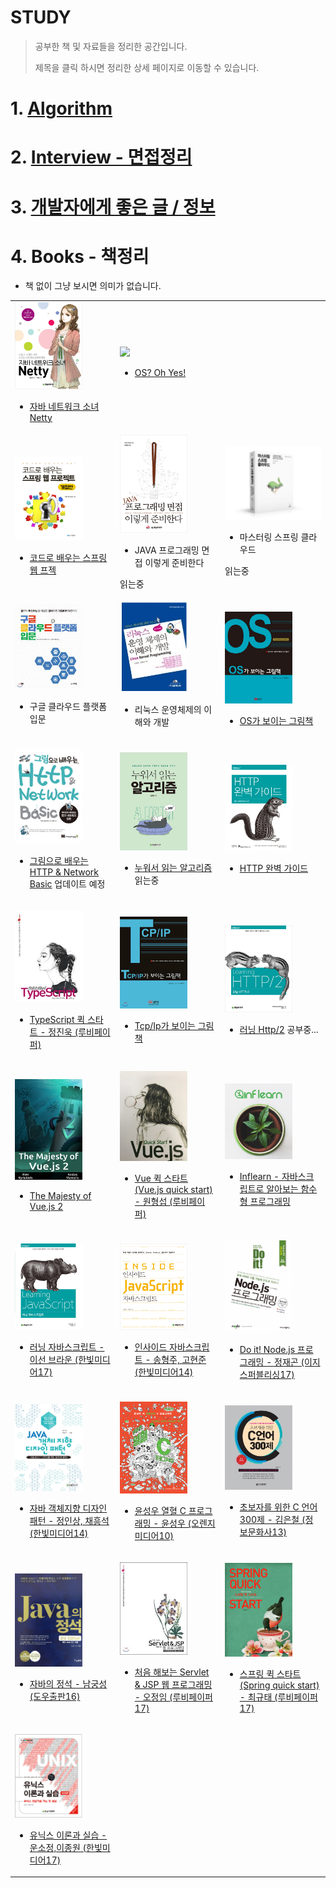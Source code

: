 # STUDY
>공부한 책 및 자료들을 정리한 공간입니다.
>
>제목을 클릭 하시면 정리한 상세 페이지로 이동할 수 있습니다.

# 1. [Algorithm](Algorithm)

# 2. [Interview - 면접정리](Interview)

# 3. [개발자에게 좋은 글 / 정보](knowledge)

# 4. Books - 책정리
- 책 없이 그냥 보시면 의미가 없습니다.
<table text-align="center">
 <tr>
  <td width="30%">
   <a href="index/netty.md"><img width="70%" src="img/netty.jpg"/></a>
   
   - [자바 네트워크 소녀 Netty](index/netty.md) <br/>
   
   </td>
   <td width="30%">
   <a href="http://1ilsang.blog.me/221520656762"><img width="70%" src="https://postfiles.pstatic.net/MjAxOTA0MjNfMTgz/MDAxNTU1OTk4Mjg3NzI1.CCjhFYBYRw-np69MHkvqOITJziu0r073p5pxrD0f650g.8Kq07yhshu4k39lO2e8YgdoApcmlt9OArcaAK52-sggg.PNG.1ilsang/image.png?type=w966"/></a>
   
   - [OS? Oh Yes!](http://1ilsang.blog.me/221520656762) <br/>
   
   </td>
 </tr>
<tr>
<td width="30%">
 
<a href="index/guguSpring.md"><img width="70%" src="img/guguSpring.jpg"/></a>

- [코드로 배우는 스프링 웹 프젝](index/guguSpring.md) <br/>

</td>
<td width="30%">

<img width="70%" src="img/javaInterview.jpg"/>

- JAVA 프로그래밍 면접 이렇게 준비한다 <br/>
 
읽는중

</td>
<td width="30%">
 
<img width="100%" src="img/masteringSpringCloud.png"/>

- 마스터링 스프링 클라우드 <br/>
 
 읽는중
 
</td>
</tr>
<tr>
<td width="30%">
 
<img width="70%" src="img/gcpBegin.jpg"/>

- 구글 클라우드 플랫폼 입문  <br/>
 
</td>
<td width="30%">

<img width="70%" src="img/linux_os.png"/>

- 리눅스 운영체제의 이해와 개발 <br/>
 
</td>
<td width="30%">
 
<a href="index/OS_PictureBook.md"><img width="70%" src="img/pictureOS.jpg"/></a>

- [OS가 보이는 그림책](index/OS_PictureBook.md) <br/>

</td>
</tr>
<tr>
<td width="30%">

<a href="index/pictureHTTPbasic.md"><img width="70%" src="img/networkbasic.jpg"/></a>

- [그림으로 배우는 HTTP & Network Basic](index/pictureHTTPbasic.md)
업데이트 예정
</td>
<td width="30%">

<a href="http://1ilsang.blog.me/221310043150"><img width="70%" src="img/lie_down_algorithm.jpg"/></a>

- [누워서 읽는 알고리즘](http://1ilsang.blog.me/221310043150)
읽는중
</td>
<td width="30%">

<a href="index/HttpPerfect.md"><img width="70%" src="img/HTTPperfect.jpg" /></a>

- [HTTP 완벽 가이드](index/HttpPerfect.md)

</td>
</tr>
<tr>
<td width="30%" >

<a href="https://github.com/1ilsang/TypeScript-Quick-Start"><img width="70%" src="img/quickTypeScript.jpg"></img></a>
- [TypeScript 퀵 스타트 - 정진욱 (루비페이퍼)](https://github.com/1ilsang/TypeScript-Quick-Start)
 
</td>

<td width="30%">

<a href="index/TcpIpPictureBook.md"><img width="70%" src="img/pictureTcpip.png"></img></a>
- [Tcp/Ip가 보이는 그림책](index/TcpIpPictureBook.md)

</td>

<td width="30%" >

<a href="index/LearningHTTP2.md"><img width="70%" src="img/learningHttp2.jpg"></img></a>
- [러닝 Http/2](index/LearningHTTP2.md)
공부중...
</td>
</tr>

<tr>
<td width="30%" >

<a href="https://github.com/1ilsang/The-Majesty-Of-Vue.js2"><img width="70%" src="img/majestyVue.png"></img></a>
- [The Majesty of Vue.js 2](https://github.com/1ilsang/The-Majesty-Of-Vue.js2)
</td>

<td width="30%">

<a href="https://github.com/1ilsang/Vue.js-Quick-Start"><img width="70%" src="img/vueimg.jpg"></img></a>
- [Vue 퀵 스타트(Vue.js quick start) - 원형섭 (루비페이퍼)](https://github.com/1ilsang/Vue.js-Quick-Start)
</td>

<td width="30%" >

<a href="https://github.com/1ilsang/Functional-JS-inflearn"><img width="70%" src="img/inflearn.png"></img></a>
- [Inflearn - 자바스크립트로 알아보는 함수형 프로그래밍](https://github.com/1ilsang/Functional-JS-inflearn)
</td>
</tr>
<tr>
<td width="30%" >

<a href="https://github.com/1ilsang/Learning-Javascript"><img width="70%" src="img/learningJS.jpeg"></img></a>
- [러닝 자바스크립트 - 이선 브라운 (한빛미디어17)](https://github.com/1ilsang/Learning-Javascript)

</td>

<td width="30%">

<a href="index/insideJS.md"><img width="70%" src="img/insideJS.jpg"></img></a>
- [인사이드 자바스크립트 - 송형주, 고현준 (한빛미디어14)](index/insideJS.md)
</td>
<td width="30%">

<a href="https://github.com/1ilsang/17_study_compilation/tree/master/nodejsBoardList"><img width="70%" src="img/doitnode.jpeg"></img></a>
- [Do it! Node.js 프로그래밍 - 정재곤 (이지스퍼블리싱17)](https://github.com/1ilsang/17_study_compilation/tree/master/nodejsBoardList)
</td>
</tr>

<tr>
<td width="30%">

<a href="index/DesignPattern.md"><img width="70%" src="img/java_designpattern.jpg"></img></a>
- [자바 객체지향 디자인 패턴 - 정인상, 채흥석 (한빛미디어14)](index/DesignPattern.md)
</td>
<td width="30%">

<a href="index/HotBloodC.md"><img width="70%" src="img/열혈c.jpg"></img></a>
- [윤성우 열혈 C 프로그래밍 - 윤성우 (오렌지미디어10)](index/HotBloodC.md)
</td>
<td width="30%">

<a href="http://1ilsang.blog.me/220795346040"><img width="70%" src="img/C300.jpg"></img></a>
- [초보자를 위한 C 언어 300제 - 김은철 (정보문화사13)](http://1ilsang.blog.me/220795346040)
</td>
</tr>

<tr>
<td width="30%">

<a href="http://1ilsang.blog.me/220952278705"><img width="70%" src="img/javaCeremony.jpg"></img></a>
- [자바의 정석 - 남궁성 (도우출판16)](http://1ilsang.blog.me/220952278705)
</td>
<td width="30%">

<a href="https://github.com/1ilsang/17_study_compilation/tree/master/FirstServlet"><img width="70%" src="img/firstServlet&jsp.jpeg"></img></a>
- [처음 해보는 Servlet & JSP 웹 프로그래밍 - 오정임 (루비페이퍼17)](https://github.com/1ilsang/17_study_compilation/tree/master/FirstServlet)
</td>
<td width="30%">

<a href="https://github.com/1ilsang/17_study_compilation/tree/master/Spring_prt"><img width="70%" src="img/springQuickStart.jpg"></img></a>
- [스프링 퀵 스타트(Spring quick start) - 최규태 (루비페이퍼17)](https://github.com/1ilsang/17_study_compilation/tree/master/Spring_prt)
</td>
</tr>

<tr>
<td width="30%">

<a href="index/UNIXtheory.md"><img width="70%" src="img/unixHanbit.png"/></a>

- [유닉스 이론과 실습 - 운소정,이종원 (한빛미디어17)](index/UNIXtheory.md)
</td>
</tr>
</table>

